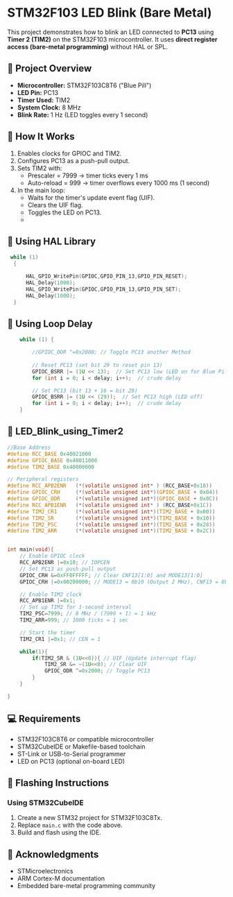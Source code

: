 # STM32F103 LED Blink (Bare Metal)

This project demonstrates how to blink an LED connected to **PC13** using **Timer 2 (TIM2)** on the STM32F103 microcontroller. It uses **direct register access (bare-metal programming)** without HAL or SPL.

## 📌 Project Overview

- **Microcontroller:** STM32F103C8T6 ("Blue Pill")
- **LED Pin:** PC13
- **Timer Used:** TIM2
- **System Clock:** 8 MHz
- **Blink Rate:** 1 Hz (LED toggles every 1 second)

## 🔧 How It Works

1. Enables clocks for GPIOC and TIM2.
2. Configures PC13 as a push-pull output.
3. Sets TIM2 with:
   - Prescaler = 7999 → timer ticks every 1 ms
   - Auto-reload = 999 → timer overflows every 1000 ms (1 second)
4. In the main loop:
   - Waits for the timer's update event flag (UIF).
   - Clears the UIF flag.
   - Toggles the LED on PC13.
   - 
## 📄 Using HAL Library
```c
 while (1)
  {

	  HAL_GPIO_WritePin(GPIOC,GPIO_PIN_13,GPIO_PIN_RESET);
	  HAL_Delay(1000);
	  HAL_GPIO_WritePin(GPIOC,GPIO_PIN_13,GPIO_PIN_SET);
	  HAL_Delay(1000);
  }
```

## 📄 Using Loop Delay
```c
    while (1) {

		//GPIOC_ODR ^=0x2000; // Toggle PC13 another Method
		
        // Reset PC13 (set bit 29 to reset pin 13)
        GPIOC_BSRR |= (1U << 13);  // Set PC13 low (LED on for Blue Pill)
        for (int i = 0; i < delay; i++);  // crude delay

        // Set PC13 (bit 13 + 16 = bit 29)
        GPIOC_BSRR |= (1U << (29));  // Set PC13 high (LED off)
        for (int i = 0; i < delay; i++);  // crude delay
    }

```
## 📄 LED_Blink_using_Timer2

```c
//Base Address
#define RCC_BASE 0x40021000
#define GPIOC_BASE 0x40011000
#define TIM2_BASE 0x40000000

// Peripheral registers
#define RCC_APB2ENR   (*(volatile unsigned int* ) (RCC_BASE+0x18))
#define GPIOC_CRH     (*(volatile unsigned int*)(GPIOC_BASE + 0x04))
#define GPIOC_ODR     (*(volatile unsigned int*)(GPIOC_BASE + 0x0C))
#define RCC_APB1ENR   (*(volatile unsigned int* ) (RCC_BASE+0x1C))
#define TIM2_CR1      (*(volatile unsigned int*)(TIM2_BASE + 0x00))
#define TIM2_SR       (*(volatile unsigned int*)(TIM2_BASE + 0x10))
#define TIM2_PSC      (*(volatile unsigned int*)(TIM2_BASE + 0x28))
#define TIM2_ARR      (*(volatile unsigned int*)(TIM2_BASE + 0x2C))


int main(void){
	// Enable GPIOC clock
	RCC_APB2ENR |=0x10; // IOPCEN
	// Set PC13 as push-pull output
	GPIOC_CRH &=0xFF0FFFFF; // Clear CNF13[1:0] and MODE13[1:0]
	GPIOC_CRH |=0x00200000; // MODE13 = 0b10 (Output 2 MHz), CNF13 = 0b00 (Push-pull)

	// Enable TIM2 clock
	RCC_APB1ENR |=0x1;
	// Set up TIM2 for 1-second interval
	TIM2_PSC=7999; // 8 MHz / (7999 + 1) = 1 kHz
	TIM2_ARR=999; // 1000 ticks = 1 sec

	// Start the timer
	TIM2_CR1 |=0x1; // CEN = 1

	while(1){
		if(TIM2_SR & (1U<<0)){ // UIF (Update interrupt flag)
			TIM2_SR &= ~(1U<<0); // Clear UIF
			GPIOC_ODR ^=0x2000; // Toggle PC13
		}
	}

}

```

## 💻 Requirements

- STM32F103C8T6 or compatible microcontroller
- STM32CubeIDE or Makefile-based toolchain
- ST-Link or USB-to-Serial programmer
- LED on PC13 (optional on-board LED)

## 🚀 Flashing Instructions

### Using STM32CubeIDE

1. Create a new STM32 project for STM32F103C8Tx.
2. Replace `main.c` with the code above.
3. Build and flash using the IDE.


## 🙌 Acknowledgments

- STMicroelectronics
- ARM Cortex-M documentation
- Embedded bare-metal programming community
